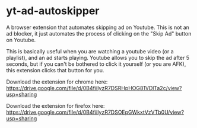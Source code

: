 # yt-ad-autoskipper
A browser extension that automates skipping ad on Youtube. This is not an ad blocker, it just automates the process of clicking on the "Skip Ad" button on Youtube.

This is basically useful when you are watching a youtube video (or a playlist), and an ad starts playing. Youtube allows you to skip the ad after 5 seconds, but if you can't be bothered to click it yourself (or you are AFK), this extension clicks that button for you.

Download the extension for chrome here:
https://drive.google.com/file/d/0B4fiiIyzR7DSRHpHOG81VDlTa2c/view?usp=sharing

Download the extension for firefox here:
https://drive.google.com/file/d/0B4fiiIyzR7DSOEpGWkxtVzVTb0U/view?usp=sharing
